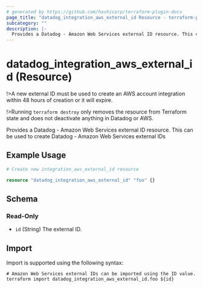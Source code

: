 ```yaml
---
# generated by https://github.com/hashicorp/terraform-plugin-docs
page_title: "datadog_integration_aws_external_id Resource - terraform-provider-datadog"
subcategory: ""
description: |-
  Provides a Datadog - Amazon Web Services external ID resource. This can be used to create Datadog - Amazon Web Services external IDs
---
```


# datadog_integration_aws_external_id (Resource)

!>A new external ID must be used to create an AWS account integration within 48 hours of creation or it will expire.

!>Running `terraform destroy` only removes the resource from Terraform state and does not deactivate anything in Datadog or AWS.

Provides a Datadog - Amazon Web Services external ID resource. This can be used to create Datadog - Amazon Web Services external IDs

## Example Usage

```terraform
# Create new integration_aws_external_id resource

resource "datadog_integration_aws_external_id" "foo" {}
```

<!-- schema generated by tfplugindocs -->
## Schema

### Read-Only

- `id` (String) The external ID.

## Import

Import is supported using the following syntax:

```shell
# Amazon Web Services external IDs can be imported using the ID value.
terraform import datadog_integration_aws_external_id.foo ${id}
```
